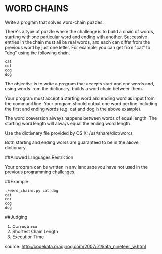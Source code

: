WORD CHAINS
=====

Write a program that solves word-chain puzzles.

There's a type of puzzle where the challenge is to build a chain of words, starting with one particular word and ending with another. Successive entries in the chain must all be real words, and each can differ from the previous word by just one letter. For example, you can get from "cat" to "dog" using the following chain.

	cat
	cot
	cog
	dog

The objective is to write a program that accepts start and end words and, using words from the dictionary, builds a word chain between them. 

Your program must accept a starting word and ending word as input from the command line. Your program should output one word per line including the first and ending words (e.g. cat and dog in the above example).

The word conversion always happens between words of equal length. The starting word length will always equal the ending word length.

Use the dictionary file provided by OS X: /usr/share/dict/words

Both starting and ending words are guaranteed to be in the above dictionary.

##Allowed Languages Restriction

Your program can be written in any language you have not used in the previous programming challenges.

##Example

	./werd_chainz.py cat dog
	cat
	cot
	cog
	dog


##Judging

1. Correctness
2. Shortest Chain Length
3. Execution Time



source: http://codekata.pragprog.com/2007/01/kata_nineteen_w.html